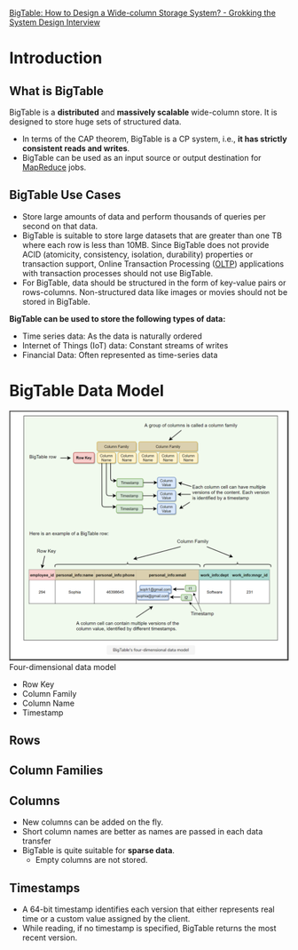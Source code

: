 [BigTable: How to Design a Wide-column Storage System? - Grokking the System Design Interview ](https://www.educative.io/courses/grokking-adv-system-design-intvw/mEG04BK3M79)

# Introduction
## What is BigTable
BigTable is a **distributed** and **massively scalable** wide-column store. It is designed to store huge sets of structured data.
 -	In terms of the CAP theorem, BigTable is a CP system, i.e., **it has strictly consistent reads and writes**.
 -	BigTable can be used as an input source or output destination for [MapReduce](https://hadoop.apache.org/docs/r1.2.1/mapred_tutorial.html) jobs.

## BigTable Use Cases
 - Store large amounts of data and perform thousands of queries per second on that data.
 -	BigTable is suitable to store large datasets that are greater than one TB where each row is less than 10MB. Since BigTable does not provide ACID (atomicity, consistency, isolation, durability) properties or transaction support, Online Transaction Processing ([OLTP](https://en.wikipedia.org/wiki/Online_transaction_processing)) applications with transaction processes should not use BigTable.
 -	For BigTable, data should be structured in the form of key-value pairs or rows-columns. Non-structured data like images or movies should not be stored in BigTable.

**BigTable can be used to store the following types of data:**
 -  Time series data: As the data is naturally ordered
 -  Internet of Things (IoT) data: Constant streams of writes
 -  Financial Data: Often represented as time-series data

# BigTable Data Model
![BigTable Four Dimensional Data Model](https://raw.githubusercontent.com/lambda826/My-Notebook/master/999%20Resource/BigTable%20Four%20Dimensional%20Data%20Model.png)
Four-dimensional data model
- Row Key
- Column Family
- Column Name
- Timestamp

## Rows

## Column Families

## Columns
 -	 New columns can be added on the fly.
 -	 Short column names are better as names are passed in each data transfer
 -	 BigTable is quite suitable for **sparse data**.
	 -	Empty columns are not stored.
## Timestamps
 -  A 64-bit timestamp identifies each version that either represents real time or a custom value assigned by the client.
 -  While reading, if no timestamp is specified, BigTable returns the most recent version.
<!--stackedit_data:
eyJoaXN0b3J5IjpbMjEyNTY2NTMyOSwtMTc1NjMxNTMwOSwtMT
QyNDM5NTMyNiwtMTI1MzA5ODMwXX0=
-->